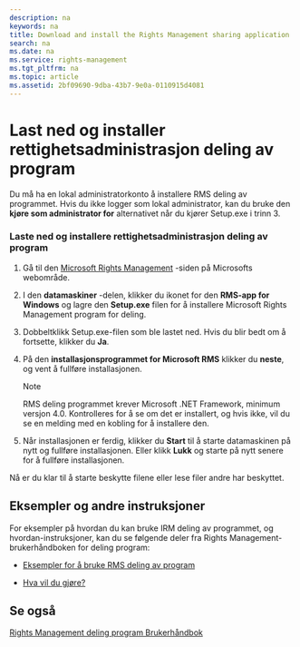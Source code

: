 ```yaml
---
description: na
keywords: na
title: Download and install the Rights Management sharing application
search: na
ms.date: na
ms.service: rights-management
ms.tgt_pltfrm: na
ms.topic: article
ms.assetid: 2bf09690-9dba-43b7-9e0a-0110915d4081
---
```

# Last ned og installer rettighetsadministrasjon deling av program
Du må ha en lokal administratorkonto å installere RMS deling av programmet. Hvis du ikke logger som lokal administrator, kan du bruke den **kjøre som administrator for** alternativet når du kjører Setup.exe i trinn 3.

### Laste ned og installere rettighetsadministrasjon deling av program

1.  Gå til den [Microsoft Rights Management](http://go.microsoft.com/fwlink/?LinkId=303970) -siden på Microsofts webområde.

2.  I den **datamaskiner** -delen, klikker du ikonet for den **RMS-app for Windows** og lagre den **Setup.exe** filen for å installere Microsoft Rights Management program for deling.

3.  Dobbeltklikk Setup.exe-filen som ble lastet ned. Hvis du blir bedt om å fortsette, klikker du **Ja**.

4.  På den **installasjonsprogrammet for Microsoft RMS** klikker du **neste**, og vent å fullføre installasjonen.

    > [!NOTE]
    > RMS deling programmet krever Microsoft .NET Framework, minimum versjon 4.0. Kontrolleres for å se om det er installert, og hvis ikke, vil du se en melding med en kobling for å installere den.

5.  Når installasjonen er ferdig, klikker du **Start** til å starte datamaskinen på nytt og fullføre installasjonen. Eller klikk **Lukk** og starte på nytt senere for å fullføre installasjonen.

Nå er du klar til å starte beskytte filene eller lese filer andre har beskyttet.

## Eksempler og andre instruksjoner
For eksempler på hvordan du kan bruke IRM deling av programmet, og hvordan-instruksjoner, kan du se følgende deler fra Rights Management-brukerhåndboken for deling program:

-   [Eksempler for å bruke RMS deling av program](../Topic/Rights_Management_sharing_application_user_guide.md#BKMK_SharingExamples)

-   [Hva vil du gjøre?](../Topic/Rights_Management_sharing_application_user_guide.md#BKMK_SharingInstructions)

## Se også
[Rights Management deling program Brukerhåndbok](../Topic/Rights_Management_sharing_application_user_guide.md)

